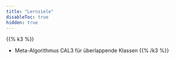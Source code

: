 ```yaml
---
title: "Lernziele"
disableToc: true
hidden: true
---
```



{{% k3 %}}
*   Meta-Algorithmus CAL3 für überlappende Klassen
{{% /k3 %}}
